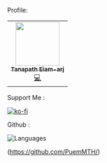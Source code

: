 Profile:

<table align="center">
   <tr>
    <td align="center">
        <a href="https://github.com/PuemMTH">
        <img src="https://avatars3.githubusercontent.com/u/59855164?s=300&v=100" width="100px;" alt=""/>
        <br />
        <sub>
            <b>Tanapath Eiam-arj</b>
        </sub>
        </a>
        <br />
        <a href="https://github.com/PuemMTH/puemmth/commits?author=puemmth" title="Code">💻</a>
    </td>
   </tr>
</table>

Support Me :

[![ko-fi](https://ko-fi.com/img/githubbutton_sm.svg)](https://ko-fi.com/puemmth)


Github :

![Languages](https://github-readme-stats.vercel.app/api/top-langs/?username=puemmth&layout=compact&langs_count=10&hide_border=true&custom_title=Languages&bg_color=fff)

(https://github.com/PuemMTH/)
